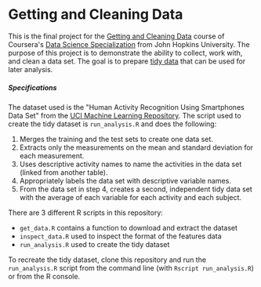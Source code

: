 # Getting and Cleaning Data

This is the final project for the [Getting and Cleaning Data](https://www.coursera.org/learn/data-cleaning) course of Coursera's [Data Science Specialization](https://www.coursera.org/specializations/jhu-data-science) from John Hopkins University.  The purpose of this project is to demonstrate the ability to collect, work with, and clean a data set.  The goal is to prepare [tidy data](http://vita.had.co.nz/papers/tidy-data.pdf) that can be used for later analysis.

##### Specifications
The dataset used is the "Human Activity Recognition Using Smartphones Data Set" from the [UCI Machine Learning Repository](http://archive.ics.uci.edu/ml/datasets/Human+Activity+Recognition+Using+Smartphones).  The script used to create the tidy dataset is `run_analysis.R` and does the following:

1. Merges the training and the test sets to create one data set.
2. Extracts only the measurements on the mean and standard deviation for each measurement.
3. Uses descriptive activity names to name the activities in the data set (linked from another table).
4. Appropriately labels the data set with descriptive variable names.
5. From the data set in step 4, creates a second, independent tidy data set with the average of each variable for each activity and each subject.

There are 3 different R scripts in this repository:
- `get_data.R` contains a function to download and extract the dataset
- `inspect_data.R` used to inspect the format of the features data
- `run_analysis.R` used to create the tidy dataset

To recreate the tidy dataset, clone this repository and run the `run_analysis.R` script from the command line (with `Rscript run_analysis.R`) or from the R console.
